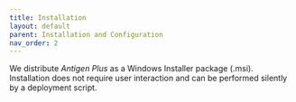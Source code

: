 ```yaml
---
title: Installation
layout: default
parent: Installation and Configuration
nav_order: 2
---
```

We distribute _Antigen Plus_ as a Windows Installer package (.msi). Installation does not require user interaction and can be performed silently by a deployment script.